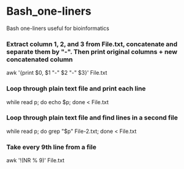 # Bash_one-liners
Bash one-liners useful for bioinformatics 

### Extract column 1, 2, and 3 from File.txt, concatenate and separate them by "-". Then print original columns + new concatenated column 
awk '{print $0, $1 "-" $2 "-" $3}' File.txt

### Loop through plain text file and print each line
while read p; do echo $p; done < File.txt

### Loop through plain text file and find lines in a second file 
while read p; do grep "$p" File-2.txt; done < File.txt

### Take every 9th line from a file
awk '!(NR % 9)' File.txt

